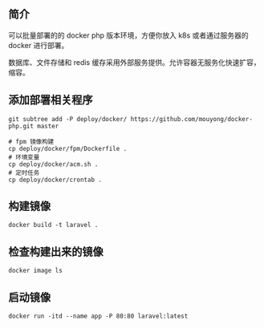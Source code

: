 ## 简介

可以批量部署的的 docker php 版本环境，方便你放入 k8s 或者通过服务器的 docker 进行部署。

数据库、文件存储和 redis 缓存采用外部服务提供。允许容器无服务化快速扩容，缩容。


## 添加部署相关程序

```
git subtree add -P deploy/docker/ https://github.com/mouyong/docker-php.git master

# fpm 镜像构建
cp deploy/docker/fpm/Dockerfile .
# 环境变量
cp deploy/docker/acm.sh .
# 定时任务
cp deploy/docker/crontab .
```

## 构建镜像

```
docker build -t laravel .
```

## 检查构建出来的镜像

```
docker image ls
```

## 启动镜像

```
docker run -itd --name app -P 80:80 laravel:latest
```
